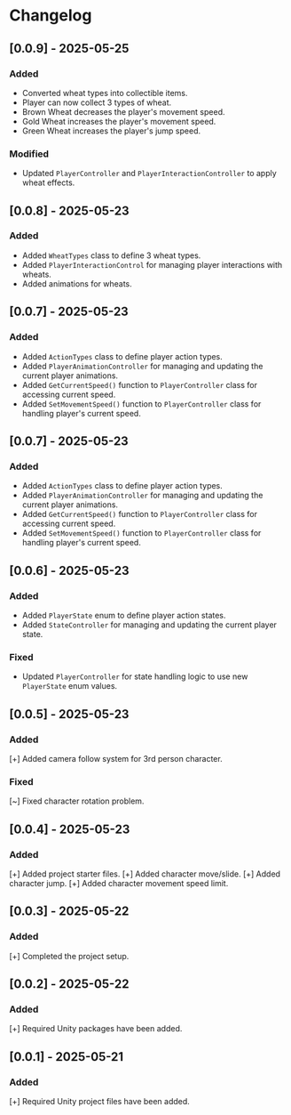 # Changelog

## [0.0.9] - 2025-05-25

### Added
- Converted wheat types into collectible items.
- Player can now collect 3 types of wheat.
- Brown Wheat decreases the player's movement speed.
- Gold Wheat increases the player's movement speed.
- Green Wheat increases the player's jump speed.

### Modified
- Updated `PlayerController` and `PlayerInteractionController` to apply wheat effects.

## [0.0.8] - 2025-05-23

### Added
- Added `WheatTypes` class to define 3 wheat types.
- Added `PlayerInteractionControl` for managing player interactions with wheats.
- Added animations for wheats.

## [0.0.7] - 2025-05-23

### Added
- Added `ActionTypes` class to define player action types.
- Added `PlayerAnimationController` for managing and updating the current player animations.
- Added `GetCurrentSpeed()` function to `PlayerController` class for accessing current speed.
- Added `SetMovementSpeed()` function to `PlayerController` class for handling player's current speed.

## [0.0.7] - 2025-05-23

### Added
- Added `ActionTypes` class to define player action types.
- Added `PlayerAnimationController` for managing and updating the current player animations.
- Added `GetCurrentSpeed()` function to `PlayerController` class for accessing current speed.
- Added `SetMovementSpeed()` function to `PlayerController` class for handling player's current speed.

## [0.0.6] - 2025-05-23

### Added
- Added `PlayerState` enum to define player action states.
- Added `StateController` for managing and updating the current player state.

### Fixed
- Updated `PlayerController` for state handling logic to use new `PlayerState` enum values.

## [0.0.5] - 2025-05-23

### Added
[+] Added camera follow system for 3rd person character.

### Fixed
[~] Fixed character rotation problem.

## [0.0.4] - 2025-05-23

### Added
[+] Added project starter files.
[+] Added character move/slide.
[+] Added character jump.
[+] Added character movement speed limit.

## [0.0.3] - 2025-05-22

### Added
[+] Completed the project setup.

## [0.0.2] - 2025-05-22

### Added
[+] Required Unity packages have been added.

## [0.0.1] - 2025-05-21

### Added
[+] Required Unity project files have been added.
